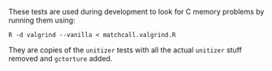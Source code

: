 These tests are used during development to look for C memory problems by running
them using:

    R -d valgrind --vanilla < matchcall.valgrind.R

They are copies of the `unitizer` tests with all the actual `unitizer` stuff
removed and `gctorture` added.
